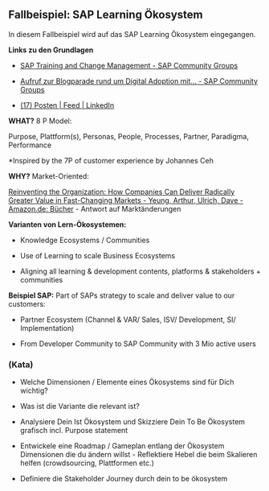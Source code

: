 ## Fallbeispiel: SAP  Learning Ökosystem

In diesem Fallbeispiel wird auf das SAP Learning Ökosystem eingegangen.

**Links zu den Grundlagen**

- [SAP Training and Change Management - SAP Community Groups](https://groups.community.sap.com/t5/sap-training-and-change-management/gh-p/training-change)

- [Aufruf zur Blogparade rund um Digital Adoption mit... - SAP Community Groups](https://groups.community.sap.com/t5/sap-training-and-change-management/aufruf-zur-blogparade-rund-um-digital-adoption-mit-sap/ba-p/290339)

- [(17) Posten | Feed | LinkedIn](https://www.linkedin.com/feed/update/urn:li:activity:6872538737876770816/)



**WHAT?** 8 P Model:

Purpose, Plattform(s), Personas, People, Processes, Partner, Paradigma, Performance

*Inspired by the 7P of customer experience by Johannes Ceh

**WHY?** Market-Oriented:

[Reinventing the Organization: How Companies Can Deliver Radically Greater Value in Fast-Changing Markets - Yeung, Arthur, Ulrich, Dave - Amazon.de: Bücher](https://www.amazon.de/Reinventing-Organization-Companies-Radically-Fast-Changing/dp/1633697703/ref=sr_1_1?__mk_de_DE=%C3%85M%C3%85%C5%BD%C3%95%C3%91&keywords=reinventing+organization+dave+ulrich&qid=1573546648&sr=8-1) - Antwort auf Marktänderungen

**Varianten von Lern-Ökosystemen:**

- Knowledge Ecosystems / Communities

- Use of Learning to scale Business Ecosystems

- Aligning all learning & development contents, platforms & stakeholders + communities 

**Beispiel SAP:** Part of SAPs strategy to scale and deliver value to our customers:

- Partner Ecosystem (Channel & VAR/ Sales, ISV/ Development, SI/ Implementation)

- From Developer Community to SAP Community with 3 Mio active users

### (Kata)

- Welche Dimensionen / Elemente eines Ökosystems sind für Dich wichtig?

- Was ist die Variante die relevant ist? 

- Analysiere Dein Ist Ökosystem und Skizziere Dein To Be Ökosystem grafisch incl. Purpose statement

- Entwickele eine Roadmap / Gameplan entlang der Ökosystem Dimensionen die du ändern willst - Reflektiere Hebel die beim Skalieren helfen (crowdsourcing, Plattformen etc.)

- Definiere die Stakeholder Journey durch dein to be ökosystem
